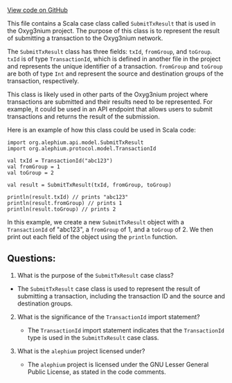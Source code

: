 [View code on GitHub](https://github.com/alephium/alephium/api/src/main/scala/org/alephium/api/model/SubmitTxResult.scala)

This file contains a Scala case class called `SubmitTxResult` that is used in the Oxyg3nium project. The purpose of this class is to represent the result of submitting a transaction to the Oxyg3nium network. 

The `SubmitTxResult` class has three fields: `txId`, `fromGroup`, and `toGroup`. `txId` is of type `TransactionId`, which is defined in another file in the project and represents the unique identifier of a transaction. `fromGroup` and `toGroup` are both of type `Int` and represent the source and destination groups of the transaction, respectively. 

This class is likely used in other parts of the Oxyg3nium project where transactions are submitted and their results need to be represented. For example, it could be used in an API endpoint that allows users to submit transactions and returns the result of the submission. 

Here is an example of how this class could be used in Scala code:

```
import org.alephium.api.model.SubmitTxResult
import org.alephium.protocol.model.TransactionId

val txId = TransactionId("abc123")
val fromGroup = 1
val toGroup = 2

val result = SubmitTxResult(txId, fromGroup, toGroup)

println(result.txId) // prints "abc123"
println(result.fromGroup) // prints 1
println(result.toGroup) // prints 2
```

In this example, we create a new `SubmitTxResult` object with a `TransactionId` of "abc123", a `fromGroup` of 1, and a `toGroup` of 2. We then print out each field of the object using the `println` function.
## Questions: 
 1. What is the purpose of the `SubmitTxResult` case class?
   - The `SubmitTxResult` case class is used to represent the result of submitting a transaction, including the transaction ID and the source and destination groups.

2. What is the significance of the `TransactionId` import statement?
   - The `TransactionId` import statement indicates that the `TransactionId` type is used in the `SubmitTxResult` case class.

3. What is the `alephium` project licensed under?
   - The `alephium` project is licensed under the GNU Lesser General Public License, as stated in the code comments.